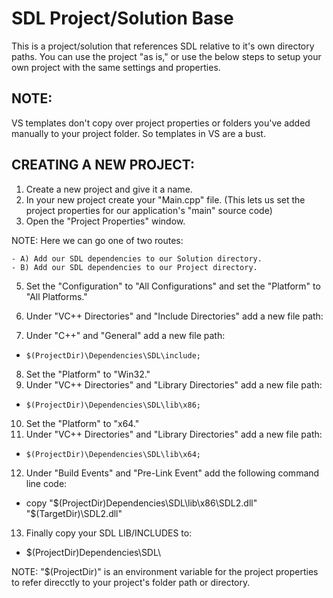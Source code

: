 SDL Project/Solution Base
==
This is a project/solution that references SDL relative to it's own directory paths. You can use the project "as is," or use the below steps to setup your own project with the same settings and properties.

NOTE:
-------
VS templates don't copy over project properties or folders you've added manually to your project folder. So templates in VS are a bust.

CREATING A NEW PROJECT:
------
1. Create a new project and give it a name.
2. In your new project create your "Main.cpp" file.
  (This lets us set the project properties for our application's "main" source code)
3. Open the "Project Properties" window.

  NOTE: Here we can go one of two routes:
    
    - A) Add our SDL dependencies to our Solution directory.
    - B) Add our SDL dependencies to our Project directory.

5. Set the "Configuration" to "All Configurations" and set the "Platform" to "All Platforms."

6. Under "VC++ Directories" and "Include Directories" add a new file path:

7. Under "C++" and "General" add a new file path:
  
  - `$(ProjectDir)\Dependencies\SDL\include;`
  
8. Set the "Platform" to "Win32."
9. Under "VC++ Directories" and "Library Directories" add a new file path:

  - `$(ProjectDir)\Dependencies\SDL\lib\x86;`

10. Set the "Platform" to "x64."
11. Under "VC++ Directories" and "Library Directories" add a new file path:

  - `$(ProjectDir)\Dependencies\SDL\lib\x64;`
  
12. Under "Build Events" and "Pre-Link Event" add the following command line code:
 
  - copy "$(ProjectDir)Dependencies\SDL\lib\x86\SDL2.dll" "$(TargetDir)\SDL2.dll"
  
13. Finally copy your SDL LIB/INCLUDES to:
 
  - $(ProjectDir)Dependencies\SDL\
  
NOTE: "$(ProjectDir)" is an environment variable for the project properties to refer direcctly to your project's folder path or directory.
